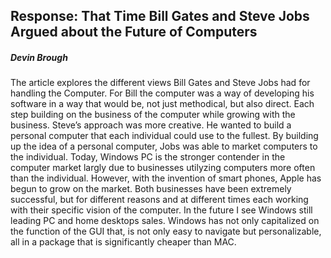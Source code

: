 Response: That Time Bill Gates and Steve Jobs Argued about the Future of Computers
------------------------------------------------------------------------
##### Devin Brough

The article explores the different views Bill Gates and Steve Jobs had for handling the Computer. 
For Bill the computer was a way of developing his software in a way that would be, not just methodical, but also direct. Each step building on the business of the computer while growing with the business.
Steve’s approach  was more creative. He wanted to build a personal computer that each individual could use to the fullest. By building up the idea  of a personal computer, Jobs was able to market computers to the individual.
Today, Windows PC is the stronger contender in the computer market largly due to businesses utilyzing computers more often than the individual. However, with the invention of smart phones, Apple has begun to grow on the market. Both businesses have been extremely successful, but for different reasons and at different times each working with their specific vision of the computer. 
In the future I see Windows still leading PC and home desktops sales. Windows has not only capitalized on the function of the GUI that, is not only easy to navigate but personalizable, all in a package that is significantly cheaper than MAC. 

